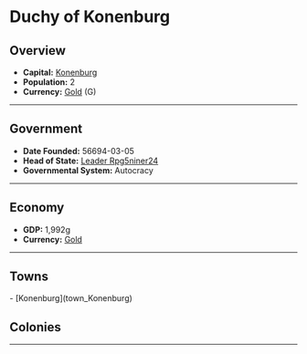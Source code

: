 <!--UNDEDITED FILE, remove this entire line if this file has been edited!-->
# <!--NAME-->Duchy of Konenburg<!--NAME-->

## Overview

- **Capital:** <!--CAPITAL_LINK-->[Konenburg](Konenburg_town)<!--CAPITAL_LINK-->
- **Population:** <!--POPULATION-->2<!--POPULATION-->
- **Currency:** <!--CURRENCY_LINK-->[Gold](Gold_currency)<!--CURRENCY_LINK--> (<!--CURRENCY_ABV-->G<!--CURRENCY_ABV-->)

---

## Government

- **Date Founded:** <!--FOUNDED-->56694-03-05<!--FOUNDED-->
- **Head of State:** <!--LEADER_TITLE_LINK-->[Leader Rpg5niner24](Rpg5niner24_user)<!--LEADER_TITLE_LINK-->
- **Governmental System:** <!--GOVERNMENT-->Autocracy<!--GOVERNMENT-->

---

## Economy

- **GDP:** <!--GDP-->1,992g<!--GDP-->
- **Currency:** <!--CURRENCY_LINK-->[Gold](Gold_currency)<!--CURRENCY_LINK-->

---

## Towns

<!--TOWNS-->- [Konenburg](town_Konenburg)<!--TOWNS-->

## Colonies

<!--COLONIES--><!--COLONIES-->

---